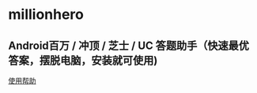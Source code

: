 # millionhero
## Android百万 / 冲顶 / 芝士 / UC 答题助手（快速最优答案，摆脱电脑，安装就可使用) 

[使用帮助](http://chuanghui.github.io)
